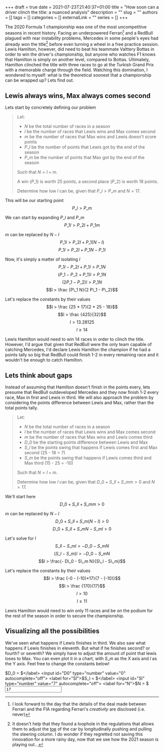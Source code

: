 +++ 
draft = true
date = 2021-07-23T21:40:37+01:00
title = "How soon can a driver clinch the title: a nuanced analysis"
description = ""
slug = ""
authors = []
tags = []
categories = []
externalLink = ""
series = []
+++

The 2020 Formula 1 championship was one of the most uncompetitive seasons in recent history. Facing an underpowered Ferrari[^1] and a RedBull plagued with rear instability problems, Mercedes in some people's eyes had already won the title[^2] before even turning a wheel in a free practice session. Lewis Hamilton, however, did need to beat his teammate Valttery Bottas in order to win the driver's championship, but anyone who watches F1 knows that Hamilton is simply on another level, compared to Bottas. Ultimately, Hamilton clinched the title with three races to go at the Turkish Grand Prix with a memorable charge through the field. Watching this domination, I wondered to myself: what is the theoretical soonest that a championship can be wrapped up? Lets find out.

[^1]: I look forward to the day that the details of the deal made between Ferrari and the FIA regarding Ferrari's _creativity_ are disclosed (i.e. never)

[^2]: It doesn't help that they found a loophole in the regulations that allows them to adjust the [toe](https://en.wikipedia.org/wiki/Toe_(automotive) "Toe Wikipedia page") of the car by longitudinally pushing and pulling the steering column. I do wonder if they regretted not saving this innovation for a more rainy day, now that we see how the 2021 season is playing out...

## Lewis always wins, Max always comes second

Lets start by concretely defining our problem

> Let:
>
> - $N$ be the total number of races in a season
> - $l$ be the number of races that Lewis wins and Max comes second
> - $m$ be the number of races that Max wins and Lewis doesn't score points
> - $P\_l$ be the number of points that Lewis got by the end of the season
> - $P\_m$ be the number of points that Max got by the end of the season
>
> Such that $N = l + m$.
>
> A win ($P\_1$) is worth 25 points, a second place ($P\_2$) is worth 18 points.
>
> Determine how low $l$ can be, given that $P\_l > P\_m$ and $N = 17$.

This will be our starting point
$$P\_l > P\_m$$

We can start by expanding $P\_l$ and $P\_m$
$$P\_1 l > P\_2 l + P\_1 m$$

$m$ can be replaced by $N - l$
$$P\_1 l > P\_2 l + P\_1 (N - l)$$
$$P\_1 l > P\_2 l + P\_1 N - P\_1 l$$

Now, it's simply a matter of isolating $l$
$$P\_1 l - P\_2 l + P\_1 l > P\_1 N$$
$$(P\_1 - P\_2 + P\_1) l > P\_1 N$$
$$(2 P\_1 - P\_2) l > P\_1 N$$
$$l > \frac {P\_1 N}{2 P\_1 - P\_2}$$

Let's replace the constants by their values
$$l > \frac {25 * 17}{2 * 25 - 18}$$
$$l > \frac {425}{32}$$
$$l > 13.28125$$
$$l \geqslant 14$$

Lewis Hamilton would need to win 14 races in order to clinch the title. However, I'd argue that given that RedBull were the only team capable of catching Mercedes, I'd declare Lewis Hamilton the champion if he had a points tally so big that RedBull could finish 1-2 in every remaining race and it wouldn't be enough to catch Hamilton.

## Lets think about gaps

Instead of assuming that Hamilton doesn't finish in the points every, lets presume that RedBull outdeveloped Mercedes and they now finish 1-2 every race, Max in first and Lewis in third. We will also approach the problem by considering the points difference between Lewis and Max, rather than the total points tally.

> Let:
>
> - $N$ be the total number of races in a season
> - $l$ be the number of races that Lewis wins and Max comes second
> - $m$ be the number of races that Max wins and Lewis comes third
> - $D\_0$ be the starting points difference between Lewis and Max
> - $S\_l$ be the points swing that happens if Lewis comes first and Max second (25 - 18 = 7)
> - $S\_m$ be the points swing that happens if Lewis comes third and Max third (15 - 25 = -10)
>
> Such that $N = l + m$.
>
> Determine how low $l$ can be, given that $D\_0 + S\_l l + S\_m m > 0$ and $N = 17$.

We'll start here
$$D\_0 + S\_l l + S\_m m > 0$$

$m$ can be replaced by $N - l$
$$D\_0 + S\_l l + S\_m (N - l) > 0$$
$$D\_0 + S\_l l + S\_m N - S\_m l > 0$$

Let's solve for $l$
$$S\_l l - S\_m l > - D\_0 - S\_m N$$
$$(S\_l - S\_m) l > - D\_0 - S\_m N$$
$$l > \frac{- D\_0 - S\_m N}{S\_l - S\_m}$$

Let's replace the constants by their values
$$l > \frac {-0 - (-10)*17}{7 - (-10)}$$
$$l > \frac {170}{17}$$
$$l > 10$$
$$l \geqslant 11$$

Lewis Hamilton would need to win only 11 races and be on the podium for the rest of the season in order to secure the championship.

## Visualizing all the possibilities

We've seen what happens if Lewis finishes in third. We also saw what happens if Lewis finishes in eleventh. But what if he finishes second? or fourth? or seventh? We simply have to adjust the amount of point that lewis loses to Max. You can even plot it in a chart, with $S\_m$ as the X axis and $l$ as the Y axis. Feel free to change the constants below!

<!-- It's fair to say that I'm not going get code quality awards for the code below... -->

<link rel="stylesheet" href="/css/championship_chart.css">
<script src="https://cdn.jsdelivr.net/npm/chart.js@3.5.0/dist/chart.min.js"></script>
<canvas id="myChart" width="400" height="200"></canvas>
<script src="/javascript/championship_chart.js" defer></script>

<label for="D0">$D\_0 = $</label> <input id="D0" type="number" value="0" autocomplete="off">
<label for="Sl">$S\_l = $</label> <input id="Sl" type="number" value="7" autocomplete="off">
<label for="N">$N = $</label>     <input id="N" type="number" value="17" autocomplete="off">